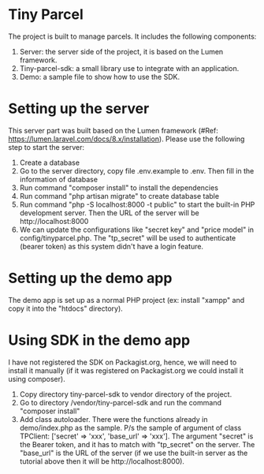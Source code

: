 # Tiny Parcel

The project is built to manage parcels. It includes the following components:

1. Server: the server side of the project, it is based on the Lumen framework.
2. Tiny-parcel-sdk: a small library use to integrate with an application.
3. Demo: a sample file to show how to use the SDK.

# Setting up the server

This server part was built based on the Lumen framework (#Ref: https://lumen.laravel.com/docs/8.x/installation). Please
use the following step to start the server:

1. Create a database
2. Go to the server directory, copy file .env.example to .env. Then fill in the information of database
3. Run command "composer install" to install the dependencies
4. Run command "php artisan migrate" to create database table
5. Run command "php -S localhost:8000 -t public" to start the built-in PHP development server. Then the URL of the
   server will be http://localhost:8000
6. We can update the configurations like "secret key" and "price model" in config/tinyparcel.php. The "tp_secret" will
   be used to authenticate (bearer token) as this system didn't have a login feature.

# Setting up the demo app

The demo app is set up as a normal PHP project (ex: install "xampp" and copy it into the "htdocs" directory).

# Using SDK in the demo app

I have not registered the SDK on Packagist.org, hence, we will need to install it manually (if it was registered on
Packagist.org we could install it using composer).

1. Copy directory tiny-parcel-sdk to vendor directory of the project.
2. Go to directory /vendor/tiny-parcel-sdk and run the command "composer install"
3. Add class autoloader. There were the functions already in demo/index.php as the sample. P/s the sample of argument of
   class TPClient:
   ['secret' => 'xxx', 'base_url' => 'xxx']. The argument "secret" is the Bearer token, and it has to match with "tp_secret"
   on the server. The "base_url" is the URL of the server (if we use the built-in server as the tutorial above then it
   will be http://localhost:8000).
